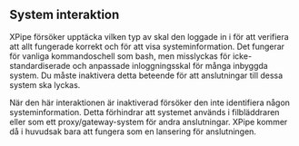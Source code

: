 ## System interaktion

XPipe försöker upptäcka vilken typ av skal den loggade in i för att verifiera att allt fungerade korrekt och för att visa systeminformation. Det fungerar för vanliga kommandoschell som bash, men misslyckas för icke-standardiserade och anpassade inloggningsskal för många inbyggda system. Du måste inaktivera detta beteende för att anslutningar till dessa system ska lyckas.

När den här interaktionen är inaktiverad försöker den inte identifiera någon systeminformation. Detta förhindrar att systemet används i filbläddraren eller som ett proxy/gateway-system för andra anslutningar. XPipe kommer då i huvudsak bara att fungera som en lansering för anslutningen.
